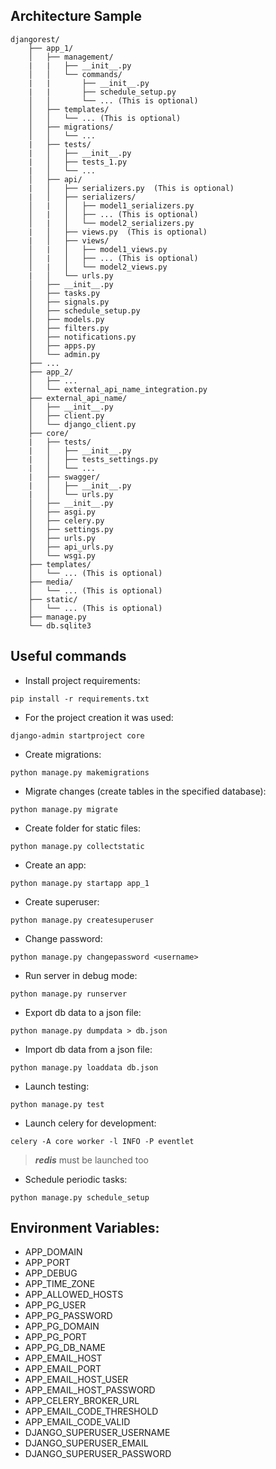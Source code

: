 
## Architecture Sample
~~~
djangorest/
    ├── app_1/
    │   ├── management/
    |   |   ├── __init__.py
    │   │   └── commands/
    |   |       ├── __init__.py
    |   |       ├── schedule_setup.py
    │   │       └── ... (This is optional)
    │   ├── templates/
    │   │   └── ... (This is optional)
    │   ├── migrations/
    │   │   └── ...
    |   ├── tests/
    |   │   ├── __init__.py
    |   │   ├── tests_1.py
    |   │   └── ...
    │   ├── api/
    |   │   ├── serializers.py  (This is optional)
    |   │   ├── serializers/
    │   |   │   ├── model1_serializers.py
    │   |   │   ├── ... (This is optional)
    │   |   │   └── model2_serializers.py
    |   │   ├── views.py  (This is optional)
    |   │   ├── views/
    │   |   │   ├── model1_views.py
    │   |   │   ├── ... (This is optional)
    │   |   │   └── model2_views.py
    |   │   └── urls.py
    │   ├── __init__.py
    │   ├── tasks.py
    │   ├── signals.py
    │   ├── schedule_setup.py
    │   ├── models.py
    │   ├── filters.py
    │   ├── notifications.py
    │   ├── apps.py
    │   └── admin.py
    ├── ...
    ├── app_2/
    │   ├── ...
    │   └── external_api_name_integration.py
    ├── external_api_name/
    │   ├── __init__.py
    │   ├── client.py
    │   └── django_client.py
    ├── core/
    |   ├── tests/
    |   │   ├── __init__.py
    |   │   ├── tests_settings.py
    |   │   └── ...
    |   ├── swagger/
    |   │   ├── __init__.py
    |   │   └── urls.py
    │   ├── __init__.py
    │   ├── asgi.py
    │   ├── celery.py
    │   ├── settings.py
    │   ├── urls.py
    │   ├── api_urls.py
    │   └── wsgi.py
    ├── templates/
    │   └── ... (This is optional)
    ├── media/
    │   └── ... (This is optional)
    ├── static/
    │   └── ... (This is optional)
    ├── manage.py
    └── db.sqlite3
~~~


## Useful commands

* Install project requirements:
~~~
pip install -r requirements.txt
~~~
* For the project creation it was used:
~~~
django-admin startproject core
~~~
* Create migrations:
~~~
python manage.py makemigrations
~~~
* Migrate changes (create tables in the specified database):
~~~
python manage.py migrate
~~~
* Create folder for static files:
~~~
python manage.py collectstatic
~~~
* Create an app:
~~~
python manage.py startapp app_1
~~~
* Create superuser:
~~~
python manage.py createsuperuser
~~~
* Change password:
~~~
python manage.py changepassword <username>
~~~
* Run server in debug mode:
~~~
python manage.py runserver 
~~~
* Export db data to a json file:
~~~
python manage.py dumpdata > db.json
~~~
* Import db data from a json file:
~~~
python manage.py loaddata db.json
~~~
* Launch testing:
~~~
python manage.py test
~~~
* Launch celery for development:
~~~
celery -A core worker -l INFO -P eventlet
~~~
> ***redis*** must be launched too
* Schedule periodic tasks:
~~~
python manage.py schedule_setup
~~~

## Environment Variables:

* APP_DOMAIN
* APP_PORT
* APP_DEBUG
* APP_TIME_ZONE
* APP_ALLOWED_HOSTS
* APP_PG_USER
* APP_PG_PASSWORD
* APP_PG_DOMAIN
* APP_PG_PORT
* APP_PG_DB_NAME
* APP_EMAIL_HOST
* APP_EMAIL_PORT
* APP_EMAIL_HOST_USER
* APP_EMAIL_HOST_PASSWORD
* APP_CELERY_BROKER_URL
* APP_EMAIL_CODE_THRESHOLD
* APP_EMAIL_CODE_VALID
* DJANGO_SUPERUSER_USERNAME
* DJANGO_SUPERUSER_EMAIL
* DJANGO_SUPERUSER_PASSWORD